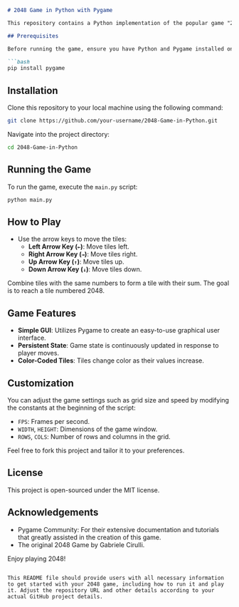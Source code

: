 
```markdown
# 2048 Game in Python with Pygame

This repository contains a Python implementation of the popular game "2048" using the Pygame library. The game features a grid of tiles that players combine by moving in four directions to achieve higher scores, aiming to create a tile with the number 2048.

## Prerequisites

Before running the game, ensure you have Python and Pygame installed on your machine. Python can be installed from [python.org](https://www.python.org/downloads/), and Pygame can be installed via pip:

```bash
pip install pygame
```

## Installation

Clone this repository to your local machine using the following command:

```bash
git clone https://github.com/your-username/2048-Game-in-Python.git
```

Navigate into the project directory:

```bash
cd 2048-Game-in-Python
```

## Running the Game

To run the game, execute the `main.py` script:

```bash
python main.py
```

## How to Play

- Use the arrow keys to move the tiles:
  - **Left Arrow Key (`←`)**: Move tiles left.
  - **Right Arrow Key (`→`)**: Move tiles right.
  - **Up Arrow Key (`↑`)**: Move tiles up.
  - **Down Arrow Key (`↓`)**: Move tiles down.

Combine tiles with the same numbers to form a tile with their sum. The goal is to reach a tile numbered 2048.

## Game Features

- **Simple GUI**: Utilizes Pygame to create an easy-to-use graphical user interface.
- **Persistent State**: Game state is continuously updated in response to player moves.
- **Color-Coded Tiles**: Tiles change color as their values increase.

## Customization

You can adjust the game settings such as grid size and speed by modifying the constants at the beginning of the script:

- `FPS`: Frames per second.
- `WIDTH`, `HEIGHT`: Dimensions of the game window.
- `ROWS`, `COLS`: Number of rows and columns in the grid.

Feel free to fork this project and tailor it to your preferences.

## License

This project is open-sourced under the MIT license.

## Acknowledgements

- Pygame Community: For their extensive documentation and tutorials that greatly assisted in the creation of this game.
- The original 2048 Game by Gabriele Cirulli.

Enjoy playing 2048!

```

This README file should provide users with all necessary information to get started with your 2048 game, including how to run it and play it. Adjust the repository URL and other details according to your actual GitHub project details.
